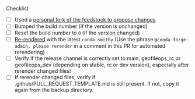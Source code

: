 <!--
Thank you for pull request.
Below are a few things we ask you kindly to self-check before getting a review. Remove checks that are not relevant.
-->
Checklist
* [ ] Used a [personal fork of the feedstock to propose changes](https://conda-forge.org/docs/maintainer/updating_pkgs.html#forking-and-pull-requests)
* [ ] Bumped the build number (if the version is unchanged)
* [ ] Reset the build number to `0` (if the version changed)
* [ ] [Re-rendered]( https://conda-forge.org/docs/maintainer/updating_pkgs.html#rerendering-feedstocks ) with the latest `conda-smithy` (Use the phrase <code>@<space/>conda-forge-admin, please rerender</code> in a comment in this PR for automated rerendering)
* [ ] Verify if the release channel is correctly set to main, geofileops_rc or geofileops_dev (depending on stable, rc or dev version), especially after rerender changed files!
* [ ] If rerender changed files, verify if .github/PULL_REQUEST_TEMPLATE.md is still present. If not, copy it again from the backup directory.

<!--
Please note any issues this fixes using [closing keywords]( https://help.github.com/articles/closing-issues-using-keywords/ ):
-->

<!--
Please add any other relevant info below:
-->